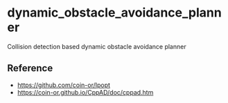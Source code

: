 # dynamic_obstacle_avoidance_planner
Collision detection based dynamic obstacle avoidance planner

## Reference
- https://github.com/coin-or/Ipopt
- https://coin-or.github.io/CppAD/doc/cppad.htm
